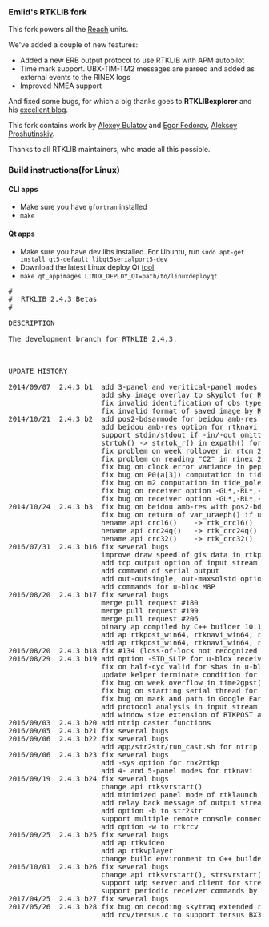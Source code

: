 ### Emlid's RTKLIB fork

This fork powers all the [Reach](https://emlid.com/reach/) units. 

We've added a couple of new features:

* Added a new ERB output protocol to use RTKLIB with APM autopilot
* Time mark support. UBX-TIM-TM2 messages are parsed and added as external events to the RINEX logs
* Improved NMEA support

And fixed some bugs, for which a big thanks goes to **RTKLIBexplorer** and his [excellent blog](https://rtklibexplorer.wordpress.com/).

This fork contains work by [Alexey Bulatov](https://github.com/AlexeyBulatov) and [Egor Fedorov](https://github.com/egorf), [Aleksey Proshutinskiy](https://github.com/justprosh).

Thanks to all RTKLIB maintainers, who made all this possible.

### Build instructions(for Linux)

#### CLI apps

* Make sure you have `gfortran` installed
* `make`

#### Qt apps

* Make sure you have dev libs installed. For Ubuntu, run `sudo apt-get install qt5-default libqt5serialport5-dev`
* Download the latest Linux deploy Qt [tool](https://github.com/probonopd/linuxdeployqt/releases/download/continuous/linuxdeployqt-continuous-x86_64.AppImage)
* `make qt_appimages LINUX_DEPLOY_QT=path/to/linuxdeployqt`

<pre>
#
#  RTKLIB 2.4.3 Betas
#

DESCRIPTION

The development branch for RTKLIB 2.4.3.



UPDATE HISTORY

2014/09/07  2.4.3 b1  add 3-panel and veritical-panel modes for RTKNAVI
                      add sky image overlay to skyplot for RTKPLOT
                      fix invalid identification of obs type "C2" (#113)
                      fix invalid format of saved image by RTKPLOT (#114)
2014/10/21  2.4.3 b2  add pos2-bdsarmode for beidou amb-res option
                      add beidou amb-res option for rtknavi and rtkpost
                      support stdin/stdout if -in/-out omitted in str2str
                      strtok() -> strtok_r() in expath() for thread-safe
                      fix problem on week rollover in rtcm 2 type 14
                      fix problem on reading "C2" in rinex 2.12
                      fix bug on clock error variance in peph2pos()
                      fix bug on P0(a[3]) computation in tide_oload()
                      fix bug on m2 computation in tide_pole()
                      fix bug on receiver option -GL*,-RL*,-JL* for javad
                      fix bug on receiver option -GL*,-RL*,-EL* for novatel
2014/10/24  2.4.3 b3  fix bug on beidou amb-res with pos2-bdsarmode=0
                      fix bug on return of var_uraeph() if ura<0||15<ura
2014/11/08  2.4.3 b4  fix getconfig error (87) with bluetooth device
                      fix bug on ar-degradation by unhealthy satellites
                      support qzss navigation subframes by decode_frame()
                      add receiver option -RT_INP for rtcm3
                      support message RXM-RAWX and RXM-SFRBX for u-blox
                      add option -a, -i and -o for str2str
                      merge updates of src/rcv/rt17.c (pull-req #45)
2014/11/09  2.4.3 b5  support glonass, qzss and beidou for skytraq
2016/01/23  2.4.3 b6  merge 2.4.2 p11 bug fixes
                      update ppp/ppp-ar features
                      support septentrio
2016/01/26  2.4.3 b7  fix bugs #126,#127,#128,#129,#130,#131
2016/01/28  2.4.3 b8  support galileo navigation data in u-blox RXM-SFRBX
2016/05/10  2.4.3 b9  unsupport ppp-ar features
2016/05/25  2.4.3 b10 fix several bugs
                      update data/TLE_GNSS_SATNO.txt
                      repository for RTKLIB/bin is moved to new RTKLIB_bin to
                      reduce repository size.
                      septentrio.c is updated by Apr 6 ver by JensReimann.
2016/06/12  2.4.3 b11 fix several bugs
                      support solution ground track pane in rtknavi
                      support gpx conversion function to rtkpost and pos2kml
                      support shapefile in rtkplot
                      add data/ubx_m8p_ref_glo/bds_1hz.cmd
2016/06/21  2.4.3 b12 support GPX format as waypoints of RTKPLOT
                      add menu Map Layer of RTKPLOT
                      support solution status format as input of RTKPLOT
                      support solution status format as output of RTKNAVI
2016/07/19  2.4.3 b13 support IRNSS
                      support RINEX 3.03
                      add src/rcv/cmr.c
                      add half-cycle vaild check for ublox ubx-trk-meas
                      add leap second before 2017/1/1 00:00:00
                      support averaging single pos as base position
2016/07/22  2.4.3 b14 fix a fatal bug for baseline analysis
2016/07/29  2.4.3 b15 merge Qt port by JensReimann
                      add output of received stream to tcp port for serial
                      nename api compress() -> rtk_uncompress()
                      nename api crc16()    -> rtk_crc16()
                      nename api crc24q()   -> rtk_crc24q()
                      nename api crc32()    -> rtk_crc32()
2016/07/31  2.4.3 b16 fix several bugs
                      improve draw speed of gis data in rtkplot
                      add tcp output option of input stream from serial output
                      add command of serial output
                      add out-outsingle, out-maxsolstd options
                      add commands for u-blox M8P
2016/08/20  2.4.3 b17 fix several bugs
                      merge pull request #180
                      merge pull request #199
                      merge pull request #206
                      binary ap compiled by C++ builder 10.1 Berlin
                      add ap rtkpost_win64, rtknavi_win64, rnx2rtkp_win64
                      add ap rtkpost_win64, rtknavi_win64, rnx2rtkp_win64
2016/08/20  2.4.3 b18 fix #134 (loss-of-lock not recognized in RTCM MSM 6 or 7)
2016/08/29  2.4.3 b19 add option -STD_SLIP for u-blox receiver driver
                      fix on half-cyc valid for sbas in u-blox trkmeas
                      update kelper terminate condition for alm2pos(),eph2pos()
                      fix bug on week overflow in time2gpst(),gpst2time()
                      fix bug on starting serial thread for windows
                      fix bug on mark and path in Google Earth view of RTKPLOT
                      add protocol analysis in input stream monitor of STRSVR
                      add window size extension of RTKPOST and RTKCONV
2016/09/03  2.4.3 b20 add ntrip caster functions
2016/09/05  2.4.3 b21 fix several bugs
2016/09/06  2.4.3 b22 fix several bugs
                      add app/str2str/run_cast.sh for ntrip caster control 
2016/09/06  2.4.3 b23 fix several bugs
                      add -sys option for rnx2rtkp
                      add 4- and 5-panel modes for rtknavi
2016/09/19  2.4.3 b24 fix several bugs
                      change api rtksvrstart()
                      add minimized panel mode of rtklaunch
                      add relay back message of output streams to strsvr
                      add option -b to str2str
                      support multiple remote console connections by rtkrcv
                      add option -w to rtkrcv
2016/09/25  2.4.3 b25 fix several bugs
                      add ap rtkvideo
                      add ap rtkvplayer
                      change build environment to C++ builder 10.1 Berlin
2016/10/01  2.4.3 b26 fix several bugs
                      change api rtksvrstart(), strsvrstart()
                      support udp server and client for stream types
                      support periodic receiver commands by rtknavi, strsvr
2017/04/25  2.4.3 b27 fix several bugs
2017/05/26  2.4.3 b28 fix bug on decoding skytraq extended raw message
                      add rcv/tersus.c to support tersus BX306
</pre>
